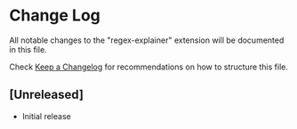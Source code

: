 # Change Log

All notable changes to the "regex-explainer" extension will be documented in this file.

Check [Keep a Changelog](http://keepachangelog.com/) for recommendations on how to structure this file.

## [Unreleased]

- Initial release